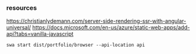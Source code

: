### resources
https://christianlydemann.com/server-side-rendering-ssr-with-angular-universal/
https://docs.microsoft.com/en-us/azure/static-web-apps/add-api?tabs=vanilla-javascript
```
swa start dist/portfolio/browser --api-location api
```
